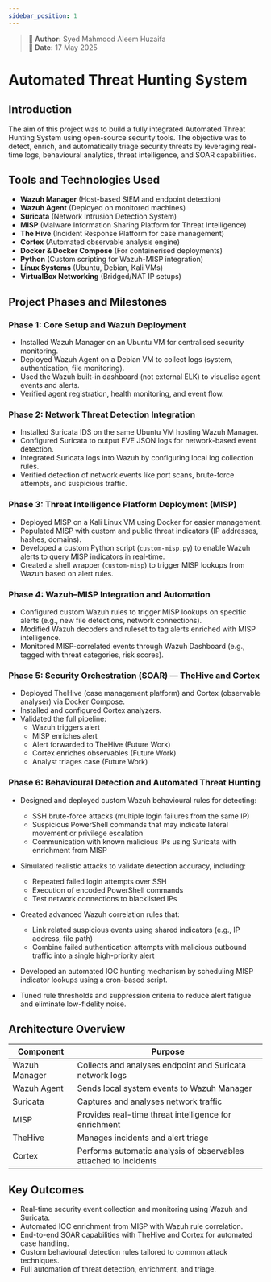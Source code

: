 ```yaml
---
sidebar_position: 1
---
```


> **📌 Author:** Syed Mahmood Aleem Huzaifa  
> **📅 Date:** 17 May 2025

# Automated Threat Hunting System 

## Introduction

The aim of this project was to build a fully integrated Automated Threat Hunting System using open-source security tools. The objective was to detect, enrich, and automatically triage security threats by leveraging real-time logs, behavioural analytics, threat intelligence, and SOAR capabilities.

## Tools and Technologies Used

- **Wazuh Manager** (Host-based SIEM and endpoint detection)  
- **Wazuh Agent** (Deployed on monitored machines)  
- **Suricata** (Network Intrusion Detection System)  
- **MISP** (Malware Information Sharing Platform for Threat Intelligence)  
- **The Hive** (Incident Response Platform for case management)  
- **Cortex** (Automated observable analysis engine)  
- **Docker & Docker Compose** (For containerised deployments)  
- **Python** (Custom scripting for Wazuh-MISP integration)  
- **Linux Systems** (Ubuntu, Debian, Kali VMs)  
- **VirtualBox Networking** (Bridged/NAT IP setups)

## Project Phases and Milestones

### Phase 1: Core Setup and Wazuh Deployment

- Installed Wazuh Manager on an Ubuntu VM for centralised security monitoring.  
- Deployed Wazuh Agent on a Debian VM to collect logs (system, authentication, file monitoring).  
- Used the Wazuh built-in dashboard (not external ELK) to visualise agent events and alerts.  
- Verified agent registration, health monitoring, and event flow.  

### Phase 2: Network Threat Detection Integration

- Installed Suricata IDS on the same Ubuntu VM hosting Wazuh Manager.  
- Configured Suricata to output EVE JSON logs for network-based event detection.  
- Integrated Suricata logs into Wazuh by configuring local log collection rules.  
- Verified detection of network events like port scans, brute-force attempts, and suspicious traffic.  

### Phase 3: Threat Intelligence Platform Deployment (MISP)

- Deployed MISP on a Kali Linux VM using Docker for easier management.  
- Populated MISP with custom and public threat indicators (IP addresses, hashes, domains).  
- Developed a custom Python script (`custom-misp.py`) to enable Wazuh alerts to query MISP indicators in real-time.  
- Created a shell wrapper (`custom-misp`) to trigger MISP lookups from Wazuh based on alert rules.  

### Phase 4: Wazuh–MISP Integration and Automation

- Configured custom Wazuh rules to trigger MISP lookups on specific alerts (e.g., new file detections, network connections).  
- Modified Wazuh decoders and ruleset to tag alerts enriched with MISP intelligence.  
- Monitored MISP-correlated events through Wazuh Dashboard (e.g., tagged with threat categories, risk scores).  

### Phase 5: Security Orchestration (SOAR) — TheHive and Cortex

- Deployed TheHive (case management platform) and Cortex (observable analyser) via Docker Compose.  
- Installed and configured Cortex analyzers.   
- Validated the full pipeline:  
  - Wazuh triggers alert  
  - MISP enriches alert  
  - Alert forwarded to TheHive (Future Work) 
  - Cortex enriches observables (Future Work)  
  - Analyst triages case  (Future Work) 

### Phase 6: Behavioural Detection and Automated Threat Hunting

- Designed and deployed custom Wazuh behavioural rules for detecting:
  - SSH brute-force attacks (multiple login failures from the same IP)
  - Suspicious PowerShell commands that may indicate lateral movement or privilege escalation
  - Communication with known malicious IPs using Suricata with enrichment from MISP

- Simulated realistic attacks to validate detection accuracy, including:
  - Repeated failed login attempts over SSH
  - Execution of encoded PowerShell commands
  - Test network connections to blacklisted IPs

- Created advanced Wazuh correlation rules that:
  - Link related suspicious events using shared indicators (e.g., IP address, file path)
  - Combine failed authentication attempts with malicious outbound traffic into a single high-priority alert

- Developed an automated IOC hunting mechanism by scheduling MISP indicator lookups using a cron-based script.  
- Tuned rule thresholds and suppression criteria to reduce alert fatigue and eliminate low-fidelity noise.

## Architecture Overview

| **Component**    | **Purpose**                                             |
|------------------|----------------------------------------------------------|
| Wazuh Manager     | Collects and analyses endpoint and Suricata network logs |
| Wazuh Agent       | Sends local system events to Wazuh Manager               |
| Suricata          | Captures and analyses network traffic                    |
| MISP              | Provides real-time threat intelligence for enrichment    |
| TheHive           | Manages incidents and alert triage                       |
| Cortex            | Performs automatic analysis of observables attached to incidents |

## Key Outcomes

- Real-time security event collection and monitoring using Wazuh and Suricata.  
- Automated IOC enrichment from MISP with Wazuh rule correlation.  
- End-to-end SOAR capabilities with TheHive and Cortex for automated case handling.  
- Custom behavioural detection rules tailored to common attack techniques.  
- Full automation of threat detection, enrichment, and triage.
